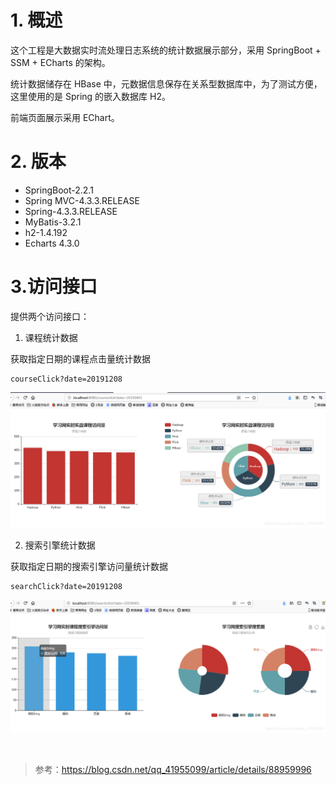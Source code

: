 
# 1. 概述
这个工程是大数据实时流处理日志系统的统计数据展示部分，采用 SpringBoot + SSM + ECharts 的架构。

统计数据储存在 HBase 中，元数据信息保存在关系型数据库中，为了测试方便，这里使用的是 Spring 的嵌入数据库 H2。

前端页面展示采用 EChart。

# 2. 版本
- SpringBoot-2.2.1
- Spring MVC-4.3.3.RELEASE
- Spring-4.3.3.RELEASE
- MyBatis-3.2.1
- h2-1.4.192
- Echarts 4.3.0

# 3.访问接口
提供两个访问接口：

1. 课程统计数据

获取指定日期的课程点击量统计数据
```sbtshell
courseClick?date=20191208
```
![courseclick](pic/courseclick.png)

2. 搜索引擎统计数据

获取指定日期的搜索引擎访问量统计数据
```sbtshell
searchClick?date=20191208
```
![searchengine](pic/searchengine.png)


&nbsp;
> 参考：https://blog.csdn.net/qq_41955099/article/details/88959996